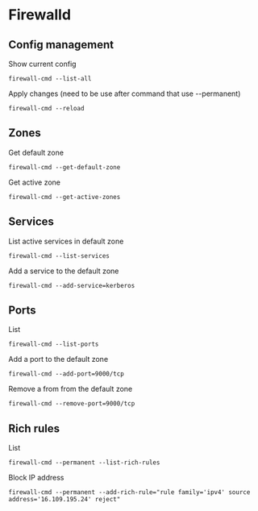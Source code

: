 # Firewalld

## Config management

Show current config

    firewall-cmd --list-all

Apply changes (need to be use after command that use --permanent)

    firewall-cmd --reload

## Zones

Get default zone

    firewall-cmd --get-default-zone

Get active zone

    firewall-cmd --get-active-zones

## Services

List active services in default zone

    firewall-cmd --list-services

Add a service to the default zone

    firewall-cmd --add-service=kerberos

## Ports

List

    firewall-cmd --list-ports

Add a port to the default zone

    firewall-cmd --add-port=9000/tcp

Remove a from from the default zone

    firewall-cmd --remove-port=9000/tcp

## Rich rules

List

    firewall-cmd --permanent --list-rich-rules

Block IP address

    firewall-cmd --permanent --add-rich-rule="rule family='ipv4' source address='16.109.195.24' reject"
